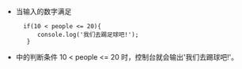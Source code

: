 - 当输入的数字满足

    	if(10 < people <= 20){
        	console.log('我们去踢足球吧!');
    	 }
- 中的判断条件 10 < people <= 20 时，控制台就会输出'我们去踢球吧!'。